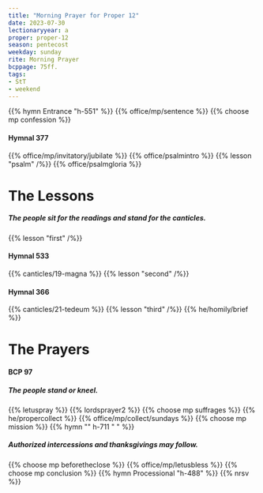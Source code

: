 ```yaml
---
title: "Morning Prayer for Proper 12"
date: 2023-07-30
lectionaryyear: a
proper: proper-12
season: pentecost
weekday: sunday
rite: Morning Prayer
bcppage: 75ff.
tags:
- StT
- weekend
---
```

{{% hymn Entrance "h-551" %}}
{{% office/mp/sentence %}}
{{% choose mp confession %}}
#### Hymnal 377
{{% office/mp/invitatory/jubilate %}}
{{% office/psalmintro %}}
{{% lesson "psalm" /%}}
{{% office/psalmgloria %}}
# The Lessons
##### The people sit for the readings and stand for the canticles.
{{% lesson "first" /%}}
#### Hymnal 533
{{% canticles/19-magna %}}
{{% lesson "second" /%}}
#### Hymnal 366
{{% canticles/21-tedeum %}}
{{% lesson "third" /%}}
{{% he/homily/brief %}}
# The Prayers
#### BCP 97
##### The people stand or kneel.
{{% letuspray %}}
{{% lordsprayer2 %}}
{{% choose mp suffrages %}}
{{% he/propercollect %}}
{{% office/mp/collect/sundays %}}
{{% choose mp mission %}}
{{% hymn "" h-711 "  " %}}
##### Authorized intercessions and thanksgivings may follow.
{{% choose mp beforetheclose %}}
{{% office/mp/letusbless %}}
{{% choose mp conclusion %}}
{{% hymn Processional "h-488" %}}
{{% nrsv %}}

